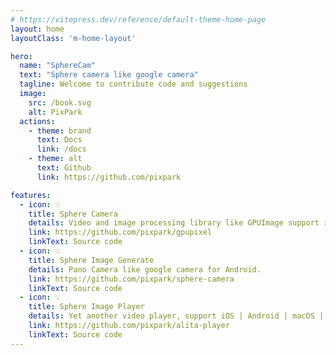 ```yaml
---
# https://vitepress.dev/reference/default-theme-home-page
layout: home
layoutClass: 'm-home-layout'

hero:
  name: "SphereCam"
  text: "Sphere camera like google camera"
  tagline: Welcome to contribute code and suggestions
  image:
    src: /book.svg
    alt: PixPark
  actions:
    - theme: brand
      text: Docs
      link: /docs
    - theme: alt
      text: Github
      link: https://github.com/pixpark

features:
  - icon: 💡
    title: Sphere Camera
    details: Video and image processing library like GPUImage support iOS | macOS | Android
    link: https://github.com/pixpark/gpupixel
    linkText: Source code
  - icon: 💡
    title: Sphere Image Generate
    details: Pano Camera like google camera for Android.
    link: https://github.com/pixpark/sphere-camera
    linkText: Source code
  - icon: 💡
    title: Sphere Image Player
    details: Yet another video player, support iOS | Android | macOS | Win
    link: https://github.com/pixpark/alita-player
    linkText: Source code
---
```


<style>
.m-home-layout .image-src:hover {
  transform: translate(-50%, -50%) rotate(666turn);
  transition: transform 59s 1s cubic-bezier(0.3, 0, 0.8, 1);
}

.m-home-layout .details small {
  opacity: 0.8;
}

.m-home-layout .item:last-child .details {
  display: flex;
  justify-content: flex-end;
  align-items: end;
}
</style>